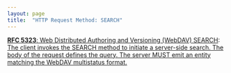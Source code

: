 ```yaml
---
layout: page
title:  "HTTP Request Method: SEARCH"
---
```


[**RFC 5323**: Web Distributed Authoring and Versioning (WebDAV) SEARCH](/specs/IETF/RFC/5323 "This document specifies a set of methods, headers, and properties composing Web Distributed Authoring and Versioning (WebDAV) SEARCH, an application of the HTTP/1.1 protocol to efficiently search for DAV resources based upon a set of client-supplied criteria."): [The client invokes the SEARCH method to initiate a server-side search. The body of the request defines the query. The server MUST emit an entity matching the WebDAV multistatus format.](http://tools.ietf.org/html/rfc5323#section-2)

